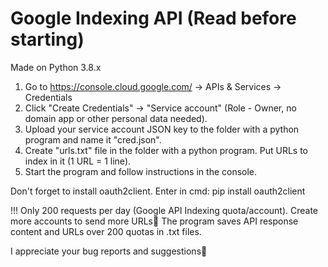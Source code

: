 # Google Indexing API (Read before starting)

Made on Python 3.8.x

1. Go to https://console.cloud.google.com/ -> APIs & Services -> Credentials
2. Click "Create Credentials" -> "Service account" (Role - Owner, no domain app or other personal data needed).
3. Upload your service account JSON key to the folder with a python program and name it "cred.json".
4. Create "urls.txt" file in the folder with a python program. Put URLs to index in it (1 URL = 1 line).
5. Start the program and follow instructions in the console.

Don't forget to install oauth2client. Enter in cmd:
pip install oauth2client

!!! Only 200 requests per day (Google API Indexing quota/account). Create more accounts to send more URLs🙊 
The program saves API response content and URLs over 200 quotas in .txt files.

I appreciate your bug reports and suggestions🖖
